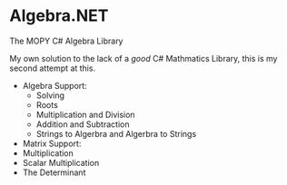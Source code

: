 # Algebra.NET
The MOPY C# Algebra Library 

My own solution to the lack of a _good_ C# Mathmatics Library, this is my second attempt at this.

- Algebra Support:
  - Solving
  - Roots
  - Multiplication and Division
  - Addition and Subtraction 
  - Strings to Algerbra and Algerbra to Strings
- Matrix Support:
-   Multiplication
-   Scalar Multiplication
-   The Determinant
